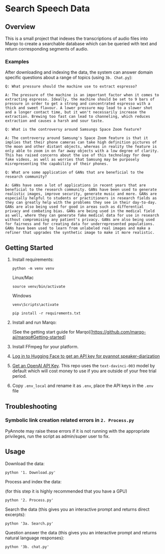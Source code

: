 # Search Speech Data

## Overview

This is a small project that indexes the transcriptions of audio files into Marqo to create a searchable database which can be queried with text and return corresponding segments of audio.

### Examples
After downloading and indexing the data, the system can answer domain specific questions about a range of topics (using `3b. Chat.py`):

```
Q: What pressure should the machine use to extract espresso?

A: The pressure of the machine is an important factor when it comes to extracting espresso. Ideally, the machine should be set to 9 bars of pressure in order to get a strong and concentrated espresso with a thick and sweet flavour. A lower pressure may lead to a slower shot and a longer contact time, but it won't necessarily increase the extraction. Brewing too fast can lead to channeling, which reduces extraction and causes a harsh and sour taste.
```

```
Q: What is the controversy around Samsungs Space Zoom feature?

A: The controversy around Samsung's Space Zoom feature is that it implies that their phone cameras can take high definition pictures of the moon and other distant objects, whereas in reality the feature is only able to zoom in on far away objects with a low degree of clarity. This has raised concerns about the use of this technology for deep fake videos, as well as worries that Samsung may be purposely misrepresenting the capability of their phones.
```

```
Q: What are some application of GANs that are beneficial to the research community?

A: GANs have seen a lot of applications in recent years that are beneficial to the research community. GANs have been used to generate realistic images, improve security, generate music and more. GANs are especially helpful to students or practitioners in research fields as they can greatly help with the problems they see in their day-to-day. GANs are also being used for good in areas such as differential privacy and combating bias. GANs are being used in the medical field as well, where they can generate fake medical data for use in research without compromising any patient's privacy. GANs are also being used for fairness and for creating data for underrepresented populations. GANs have been used to learn from unlabeled real images and make a refiner that upgrades the synthetic image to make it more realistic.
```


## Getting Started

1. Install requirements:

    ```
    python -m venv venv
    ```

    Linux/Mac
    ```
    source venv/bin/activate
    ```
    Windows
    ```
    venv\Scripts\activate
    ```

    ```
    pip install -r requirements.txt
    ```

2. Install and run Marqo:

    (See the getting start guide for Marqo)[https://github.com/marqo-ai/marqo#Getting-started]

3. Install FFmpeg for your platform.
4. [Log in to Hugging Face to get an API key for pyannot speaker-diarization](https://huggingface.co/pyannote/speaker-diarization)
5. [Get an OpenAI API Key](https://platform.openai.com/account/api-keys). This repo uses the `text-davinci-003` model by default which will cost money to use if you are outside of your free trial period.
6. Copy `.env_local` and rename it as `.env`, place the API keys in the `.env` file

## Troubleshooting

### Symbolic link creation related errors in `2. Process.py`

PyAnnote may raise these errors if it is not running with the appropriate privileges, run the script as admin/super user to fix.

## Usage

Download the data:

```
python '1. Download.py'
```

Process and index the data:

(for this step it is highly recommended that you have a GPU)

```
python '2. Process.py'
```

Search the data (this gives you an interactive prompt and returns direct excerpts):

```
python '3a. Search.py'
```

Question answer the data (this gives you an interactive prompt and returns natural language responses):

```
python '3b. chat.py'
```